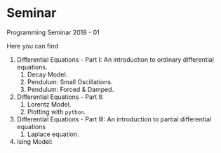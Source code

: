 # Seminar
Programming Seminar 2018 - 01

Here you can find

1. Differential Equations - Part I: An introduction to ordinary
differential equations.
	1. Decay Model.
	1. Pendulum: Small Oscillations.
	1. Pendulum: Forced & Damped.
1. Differential Equations - Part II:
   1. Lorentz Model.
   1. Plotting with `python`.
1. Differential Equations - Part III: An introduction to partial
differential equations
	1. Laplace equation.
1. Ising Model:
